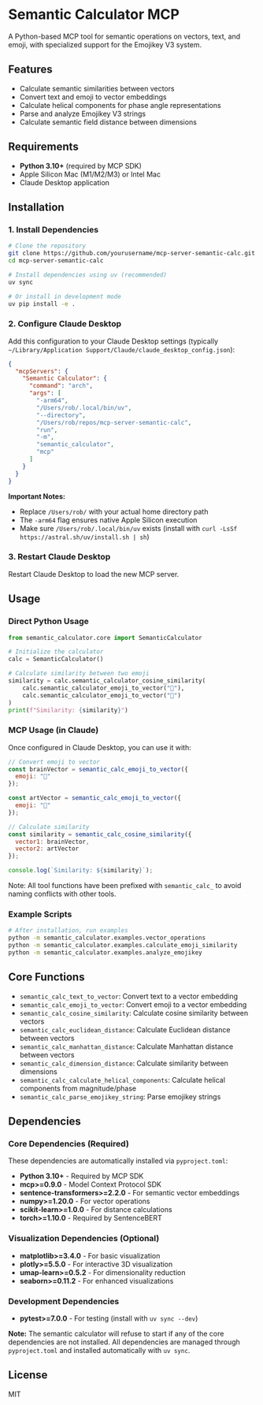 # Semantic Calculator MCP

A Python-based MCP tool for semantic operations on vectors, text, and emoji, with specialized support for the Emojikey V3 system.

## Features

- Calculate semantic similarities between vectors
- Convert text and emoji to vector embeddings
- Calculate helical components for phase angle representations
- Parse and analyze Emojikey V3 strings
- Calculate semantic field distance between dimensions

## Requirements

- **Python 3.10+** (required by MCP SDK)
- Apple Silicon Mac (M1/M2/M3) or Intel Mac
- Claude Desktop application

## Installation

### 1. Install Dependencies

```bash
# Clone the repository
git clone https://github.com/yourusername/mcp-server-semantic-calc.git
cd mcp-server-semantic-calc

# Install dependencies using uv (recommended)
uv sync

# Or install in development mode
uv pip install -e .
```

### 2. Configure Claude Desktop

Add this configuration to your Claude Desktop settings (typically `~/Library/Application Support/Claude/claude_desktop_config.json`):

```json
{
  "mcpServers": {
    "Semantic Calculator": {
      "command": "arch",
      "args": [
        "-arm64",
        "/Users/rob/.local/bin/uv",
        "--directory",
        "/Users/rob/repos/mcp-server-semantic-calc",
        "run",
        "-m",
        "semantic_calculator",
        "mcp"
      ]
    }
  }
}
```

**Important Notes:**
- Replace `/Users/rob/` with your actual home directory path
- The `-arm64` flag ensures native Apple Silicon execution
- Make sure `/Users/rob/.local/bin/uv` exists (install with `curl -LsSf https://astral.sh/uv/install.sh | sh`)

### 3. Restart Claude Desktop

Restart Claude Desktop to load the new MCP server.

## Usage

### Direct Python Usage

```python
from semantic_calculator.core import SemanticCalculator

# Initialize the calculator
calc = SemanticCalculator()

# Calculate similarity between two emoji
similarity = calc.semantic_calculator_cosine_similarity(
    calc.semantic_calculator_emoji_to_vector("🧠"),
    calc.semantic_calculator_emoji_to_vector("🎨")
)
print(f"Similarity: {similarity}")
```

### MCP Usage (in Claude)

Once configured in Claude Desktop, you can use it with:

```javascript
// Convert emoji to vector
const brainVector = semantic_calc_emoji_to_vector({
  emoji: "🧠"
});

const artVector = semantic_calc_emoji_to_vector({
  emoji: "🎨"
});

// Calculate similarity
const similarity = semantic_calc_cosine_similarity({
  vector1: brainVector,
  vector2: artVector
});

console.log(`Similarity: ${similarity}`);
```

Note: All tool functions have been prefixed with `semantic_calc_` to avoid naming conflicts with other tools.

### Example Scripts

```bash
# After installation, run examples
python -m semantic_calculator.examples.vector_operations
python -m semantic_calculator.examples.calculate_emoji_similarity
python -m semantic_calculator.examples.analyze_emojikey
```

## Core Functions

- `semantic_calc_text_to_vector`: Convert text to a vector embedding
- `semantic_calc_emoji_to_vector`: Convert emoji to a vector embedding
- `semantic_calc_cosine_similarity`: Calculate cosine similarity between vectors
- `semantic_calc_euclidean_distance`: Calculate Euclidean distance between vectors
- `semantic_calc_manhattan_distance`: Calculate Manhattan distance between vectors
- `semantic_calc_dimension_distance`: Calculate similarity between dimensions
- `semantic_calc_calculate_helical_components`: Calculate helical components from magnitude/phase
- `semantic_calc_parse_emojikey_string`: Parse emojikey strings

## Dependencies

### Core Dependencies (Required)

These dependencies are automatically installed via `pyproject.toml`:

- **Python 3.10+** - Required by MCP SDK
- **mcp>=0.9.0** - Model Context Protocol SDK
- **sentence-transformers>=2.2.0** - For semantic vector embeddings
- **numpy>=1.20.0** - For vector operations
- **scikit-learn>=1.0.0** - For distance calculations
- **torch>=1.10.0** - Required by SentenceBERT

### Visualization Dependencies (Optional)

- **matplotlib>=3.4.0** - For basic visualization
- **plotly>=5.5.0** - For interactive 3D visualization
- **umap-learn>=0.5.2** - For dimensionality reduction
- **seaborn>=0.11.2** - For enhanced visualizations

### Development Dependencies

- **pytest>=7.0.0** - For testing (install with `uv sync --dev`)

**Note:** The semantic calculator will refuse to start if any of the core dependencies are not installed. All dependencies are managed through `pyproject.toml` and installed automatically with `uv sync`.

## License

MIT
